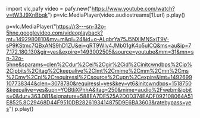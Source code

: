 import vlc,pafy
video = pafy.new("https://www.youtube.com/watch?v=tW3J9XnBbqk")
p=vlc.MediaPlayer(video.audiostreams[1].url)
p.play()

p=vlc.MediaPlayer("https://r3---sn-32o-5hne.googlevideo.com/videoplayback?mt=1492980810&mv=m&pl=24&id=o-ALqbrYa75J5NXlMNSxjT9V-sP9KStmc7QBxANS9hD1ZU&ei=qRT9WIv4JMb01gK4p5uICQ&ms=au&ip=77.172.180.130&gir=yes&expire=1493002505&source=youtube&mm=31&mn=sn-32o-5hne&sparams=clen%2Cdur%2Cei%2Cgir%2Cid%2Cinitcwndbps%2Cip%2Cipbits%2Citag%2Ckeepalive%2Clmt%2Cmime%2Cmm%2Cmn%2Cms%2Cmv%2Cpl%2Crequiressl%2Csource%2Cupn%2Cexpire&lmt=1492699107738344&clen=3078780&requiressl=yes&key=yt6&initcwndbps=1518750&keepalive=yes&upn=YOBtIiXPhhA&itag=250&mime=audio%2Fwebm&ipbits=0&dur=363.081&signature=588EA7DE525A2D0D374EADF092108064A51E8525.8C29468D44F9510DB2826193414875D9E6BA3603&ratebypass=yes")
p.play()

